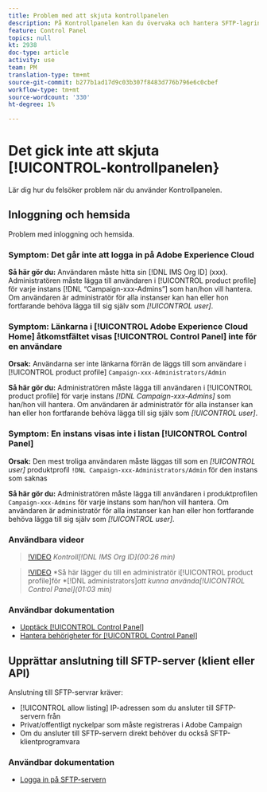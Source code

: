 ```yaml
---
title: Problem med att skjuta kontrollpanelen
description: På Kontrollpanelen kan du övervaka och hantera SFTP-lagringen per instans och IP-adresser för tillåtelselista.
feature: Control Panel
topics: null
kt: 2938
doc-type: article
activity: use
team: PM
translation-type: tm+mt
source-git-commit: b277b1ad17d9c03b307f8483d776b796e6c0cbef
workflow-type: tm+mt
source-wordcount: '330'
ht-degree: 1%

---
```



# Det gick inte att skjuta [!UICONTROL-kontrollpanelen}

Lär dig hur du felsöker problem när du använder Kontrollpanelen.

## Inloggning och hemsida

Problem med inloggning och hemsida.

### Symptom: Det går inte att logga in på Adobe Experience Cloud

**Så här gör du:**
Användaren måste hitta sin [!DNL IMS Org ID] (xxx). Administratören måste lägga till användaren i [!UICONTROL product profile] för varje instans [!DNL “Campaign-xxx-Admins”] som han/hon vill hantera. Om användaren är administratör för alla instanser kan han eller hon fortfarande behöva lägga till sig själv som *[!UICONTROL user]*.

### Symptom: Länkarna i [!UICONTROL Adobe Experience Cloud Home] åtkomstfältet visas [!UICONTROL Control Panel] inte för en användare

**Orsak:**
Användarna ser inte länkarna förrän de läggs till som användare i [!UICONTROL product profile] `Campaign-xxx-Administrators/Admin`

**Så här gör du:**
Administratören måste lägga till användaren i [!UICONTROL product profile] för varje instans *[!DNL Campaign-xxx-Admins]* som han/hon vill hantera. Om användaren är administratör för alla instanser kan han eller hon fortfarande behöva lägga till sig själv som *[!UICONTROL user]*.

### Symptom: En instans visas inte i listan [!UICONTROL Control Panel]

**Orsak:**
Den mest troliga användaren måste läggas till som en *[!UICONTROL user]* produktprofil `!DNL Campaign-xxx-Administrators/Admin` för den instans som saknas

**Så här gör du:**
Administratören måste lägga till användaren i produktprofilen `Campaign-xxx-Admins` för varje instans som han/hon vill hantera. Om användaren är administratör för alla instanser kan han eller hon fortfarande behöva lägga till sig själv som *[!UICONTROL user]*.

### Användbara videor

>[!VIDEO](https://video.tv.adobe.com/v/27183?quality=12)
*Kontroll[!DNL IMS Org ID](00:26 min)*

>[!VIDEO](https://video.tv.adobe.com/v/27147?quality=12)
*Så här lägger du till en administratör i[!UICONTROL product profile]för *[!DNL administrators]*att kunna använda[!UICONTROL Control Panel](01:03 min)*

### Användbar dokumentation

* [Upptäck [!UICONTROL Control Panel]](https://helpx.adobe.com/campaign/kb/control-panel-overview.html)
* [Hantera behörigheter för [!UICONTROL Control Panel]](https://helpx.adobe.com/campaign/kb/control-panel-access.html)

## Upprättar anslutning till SFTP-server (klient eller API)

Anslutning till SFTP-servrar kräver:

* [!UICONTROL allow listing] IP-adressen som du ansluter till SFTP-servern från
* Privat/offentligt nyckelpar som måste registreras i Adobe Campaign
* Om du ansluter till SFTP-servern direkt behöver du också SFTP-klientprogramvara

### Användbar dokumentation

* [Logga in på SFTP-servern](https://helpx.adobe.com/campaign/kb/control-panel-sftp.html#LoggingintoyourSFTPserver)

